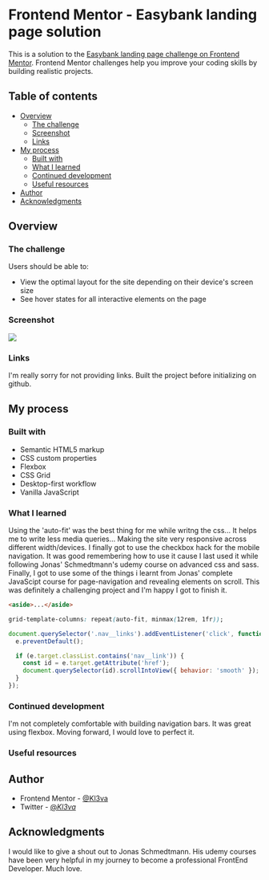 # Frontend Mentor - Easybank landing page solution

This is a solution to the [Easybank landing page challenge on Frontend Mentor](https://www.frontendmentor.io/challenges/easybank-landing-page-WaUhkoDN). Frontend Mentor challenges help you improve your coding skills by building realistic projects.

## Table of contents

- [Overview](#overview)
  - [The challenge](#the-challenge)
  - [Screenshot](#screenshot)
  - [Links](#links)
- [My process](#my-process)
  - [Built with](#built-with)
  - [What I learned](#what-i-learned)
  - [Continued development](#continued-development)
  - [Useful resources](#useful-resources)
- [Author](#author)
- [Acknowledgments](#acknowledgments)

## Overview

### The challenge

Users should be able to:

- View the optimal layout for the site depending on their device's screen size
- See hover states for all interactive elements on the page

### Screenshot

![](./images/Screenshot.jpg)

### Links

I'm really sorry for not providing links. Built the project before initializing on github.

## My process

### Built with

- Semantic HTML5 markup
- CSS custom properties
- Flexbox
- CSS Grid
- Desktop-first workflow
- Vanilla JavaScript

### What I learned

Using the 'auto-fit' was the best thing for me while writng the css... It helps me to write less media queries... Making the site very responsive across different width/devices. I finally got to use the checkbox hack for the mobile navigation. It was good remembering how to use it cause I last used it while following Jonas' Schmedtmann's udemy course on advanced css and sass.
Finally, I got to use some of the things i learnt from Jonas' complete JavaScipt course for page-navigation and revealing elements on scroll. This was definitely a challenging project and I'm happy I got to finish it.

```html
<aside>...</aside>
```

```css
grid-template-columns: repeat(auto-fit, minmax(12rem, 1fr));
```

```js
document.querySelector('.nav__links').addEventListener('click', function (e) {
  e.preventDefault();

  if (e.target.classList.contains('nav__link')) {
    const id = e.target.getAttribute('href');
    document.querySelector(id).scrollIntoView({ behavior: 'smooth' });
  }
});
```

### Continued development

I'm not completely comfortable with building navigation bars. It was great using flexbox. Moving forward, I would love to perfect it.

### Useful resources

## Author

- Frontend Mentor - [@Kl3va](https://www.frontendmentor.io/profile/Kl3va)
- Twitter - [@_Kl3va_](https://www.twitter.com/_Kl3va_)

## Acknowledgments

I would like to give a shout out to Jonas Schmedtmann. His udemy courses have been very helpful in my journey to become a professional FrontEnd Developer. Much love.
